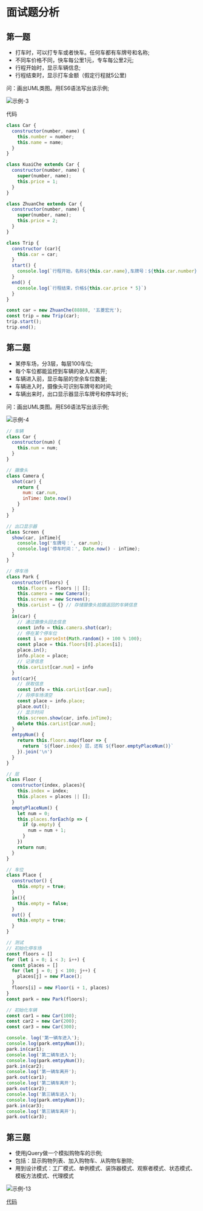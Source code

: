 # 面试题分析

## 第一题

- 打车时，可以打专车或者快车。任何车都有车牌号和名称;
- 不同车价格不同，快车每公里1元，专车每公里2元;
- 行程开始时，显示车辆信息;
- 行程结束时，显示打车金额（假定行程就5公里)

问：画出UML类图。用ES6语法写出该示例;

![示例-3](/blogs/image/designMode/示例-3.png)

代码

```js
class Car {
  constructor(number, name) {
    this.number = number;
    this.name = name;
  }
}

class KuaiChe extends Car {
  constructor(number, name) {
    super(number, name);
    this.price = 1;
  }
}

class ZhuanChe extends Car {
  constructor(number, name) {
    super(number, name);
    this.price = 2;
  }
}

class Trip {
  constructor (car){
    this.car = car;
  }
  start() {
    console.log(`行程开始，名称${this.car.name},车牌号：${this.car.number}`)
  }
  end() {
    console.log(`行程结束，价格${this.car.price * 5}`)
  }
}

const car = new ZhuanChe(88888, '五菱宏光');
const trip = new Trip(car);
trip.start();
trip.end();
```

## 第二题

- 某停车场，分3层，每层100车位;
- 每个车位都能监控到车辆的驶入和离开;
- 车辆进入前，显示每层的空余车位数量;
- 车辆进入时，摄像头可识别车牌号和时间;
- 车辆出来时，出口显示器显示车牌号和停车时长;

问：画出UML类图。用ES6语法写出该示例;
 
![示例-4](/blogs/image/designMode/示例-4.png)

```js
// 车辆
class Car {
  constructor(num) {
    this.num = num;
  }
}

// 摄像头
class Camera {
  shot(car) {
    return {
      num: car.num,
      inTime: Date.now()
    }
  }
}

// 出口显示器
class Screen {
  show(car, inTime){
    console.log('车牌号：', car.num);
    console.log('停车时间：', Date.now() - inTime);
  }
}

// 停车场
class Park {
  constructor(floors) {
    this.floors = floors || [];
    this.camera = new Camera();
    this.screen = new Screen();
    this.carList = {} // 存储摄像头拍摄返回的车辆信息
  }
  in(car) {
    // 通过摄像头回去信息
    const info = this.camera.shot(car);
    // 停在某个停车位
    const i = parseInt(Math.random() + 100 % 100);
    const place = this.floors[0].places[i];
    place.in();
    info.place = place;
    // 记录信息
    this.carList[car.num] = info
  }
  out(car){
    // 获取信息
    const info = this.carList[car.num];
    // 将停车场清空
    const place = info.place;
    place.out();
    // 显示时间
    this.screen.show(car, info.inTime);
    delete this.carList[car.num];
  }
  emtpyNum() {
    return this.floors.map(floor => {
      return `${floor.index} 层，还有 ${floor.emptyPlaceNum()}`
    }).join('\n')
  }
}

// 层
class Floor {
  constructor(index, places){
    this.index = index;
    this.places = places || [];
  }
  emptyPlaceNum() {
    let num = 0;
    this.places.forEach(p => {
      if (p.empty) {
        num = num + 1;
      }
    })
    return num;
  }
}

// 车位
class Place {
  constructor() {
    this.empty = true;
  }
  in(){
    this.empty = false;
  }
  out() {
    this.empty = true;
  }
}

// 测试
// 初始化停车场
const floors = []
for (let i = 0; i < 3; i++) {
  const places = []
  for (let j = 0; j < 100; j++) {
    places[j] = new Place();
  }
  floors[i] = new Floor(i + 1, places)
}
const park = new Park(floors);

// 初始化车辆
const car1 = new Car(100);
const car2 = new Car(200);
const car3 = new Car(300);

console. log('第一辆车进入');
console.log(park.emtpyNum());
park.in(car1);
console.log('第二辆车进入');
console.log(park.emtpyNum());
park.in(car2);
console.log('第一辆车离开');
park.out(car1);
console.log('第二辆车离开');
park.out(car2);
console.log('第三辆车进入');
console.log(park.emtpyNum());
park.in(car3);
console.log('第三辆车离开');
park.out(car3);
```

## 第三题

- 使用jQuery做一个模拟购物车的示例;
- 包括：显示购物列表、加入购物车、从购物车删除;
- 用到设计模式：工厂模式、单例模式、装饰器模式、观察者模式、状态模式、模板方法模式、代理模式

![示例-13](/blogs/image/designMode/示例-13.png)

[代码](https://github.com/TianYouH/designMode/tree/master/src/13-%E7%BB%BC%E5%90%88%E7%A4%BA%E4%BE%8B)